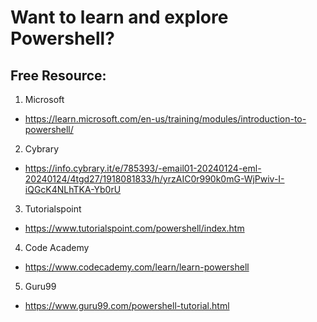 # Want to learn and explore Powershell?

## Free Resource:

1. Microsoft
- https://learn.microsoft.com/en-us/training/modules/introduction-to-powershell/

2. Cybrary
- https://info.cybrary.it/e/785393/-email01-20240124-eml-20240124/4tgd27/1918081833/h/yrzAIC0r990k0mG-WjPwiv-I-iQGcK4NLhTKA-Yb0rU

3. Tutorialspoint
- https://www.tutorialspoint.com/powershell/index.htm

4. Code Academy
- https://www.codecademy.com/learn/learn-powershell

5. Guru99
- https://www.guru99.com/powershell-tutorial.html

